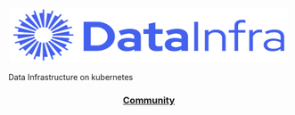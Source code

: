 <p align="center">
  <span">
    <a target="_blank"><img src="https://raw.githubusercontent.com/datainfrahq/.github/main/images/logo.svg" alt="DataInfra" width="500" height="100" /></a>
</p>

Data Infrastructure on kubernetes

<h3 align="center">
  <b><a href="https://launchpass.com/datainfra-workspace">Community</a></b>
</h3>
